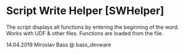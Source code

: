 # Script Write Helper [SWHelper]

The script displays all functions by entering the beginning of the word.
Works with UDF & other files.
Functions are loaded from the file.

14.04.2019
Miroslav Bass @ bass_devware
